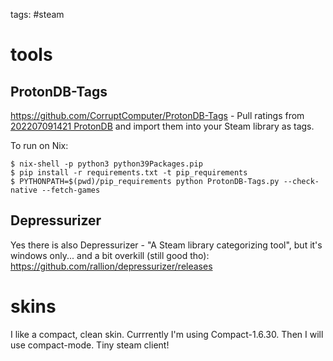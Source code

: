 tags: #steam

# tools

## ProtonDB-Tags

https://github.com/CorruptComputer/ProtonDB-Tags - Pull ratings from [202207091421 ProtonDB](202207091421%20ProtonDB.md) and import them into your Steam library as tags.

To run on Nix:	

	$ nix-shell -p python3 python39Packages.pip
	$ pip install -r requirements.txt -t pip_requirements
	$ PYTHONPATH=$(pwd)/pip_requirements python ProtonDB-Tags.py --check-native --fetch-games

## Depressurizer

Yes there is also Depressurizer - "A Steam library categorizing tool", but it's windows only... and a bit overkill (still good tho): https://github.com/rallion/depressurizer/releases

# skins

I like a compact, clean skin. Currrently I'm using Compact-1.6.30.
Then I will use compact-mode. Tiny steam client!